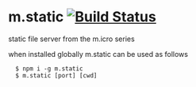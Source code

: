 m.static [![Build Status](https://travis-ci.org/ivoputzer/m.static.svg?branch=master)](https://travis-ci.org/ivoputzer/m.static)
===
static file server from the m.icro series

when installed globally m.static can be used as follows
```
  $ npm i -g m.static
  $ m.static [port] [cwd]
```
